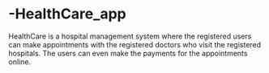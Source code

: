 # -HealthCare_app
HealthCare is a hospital management system where the registered users can make appointments with the registered doctors who visit the registered hospitals. The users can even make the payments for the appointments online.
